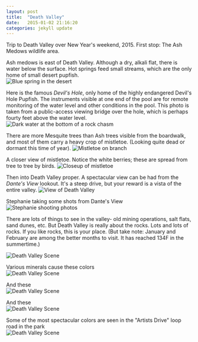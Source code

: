 ```yaml
---
layout: post
title:  "Death Valley"
date:   2015-01-02 21:16:20
categories: jekyll update
---
```

Trip to Death Valley over New Year's weekend, 2015.  First stop: The Ash Medows wildlife area.  

Ash medows is east of Death Valley.  Although a dry, alkali flat, there is water below the surface.  Hot springs feed small streams, which are the only home of small desert pupfish.  
![Blue spring in the desert](/images/AshMedowsSpring.png)

Here is the famous *Devil's Hole*, only home of the highly endangered Devil's Hole Pupfish.  The instruments visible at one end of the pool are for remote monitoring of the water level and other conditions in the pool.  This photo is taken from a public-access viewing bridge over the hole, which is perhaps fourty feet above the water level.  
![Dark water at the bottom of a rock chasm](/images/DevilsHole.png)  

There are more Mesquite trees than Ash trees visible from the boardwalk, and most of them carry a heavy crop of mistletoe.  (Looking quite dead or dormant this time of year).
![Mistletoe on branch](/images/TreeWithMistletoe.png)  

A closer view of mistletoe.   Notice the white berries; these are spread from tree to tree by birds.
![Closeup of mistletoe](/images/Mistletoe2.png)  

Then into Death Valley proper.  A spectacular view can be had from the *Dante's View* lookout.  It's a steep drive, but your reward is a vista of the entire valley.
![View of Death Valley](/images/DeathValley.png)  
  
Stephanie taking some shots from Dante's View  
![Stephanie shooting photos](/images/StephanieWithCamera.png)

There are lots of things to see in the valley- old mining operations, salt flats, sand dunes, etc.  But Death Valley is really about the rocks.   Lots and lots of rocks.  If you like rocks, this is your place.  (But take note:  January and February are among the better months to visit.  It has reached 134F in the summertime.)  

![Death Valley Scene](/images/DeathValley4.png)  

Various minerals cause these colors  
![Death Valley Scene](/images/DeathValley3.png)  

And these  
![Death Valley Scene](/images/DeathValley2.png)  

And these  
![Death Valley Scene](/images/Cliffside.png)  

Some of the most spectacular colors are seen in the "Artists Drive" loop road in the park  
![Death Valley Scene](/images/ArtistDrive.png)


